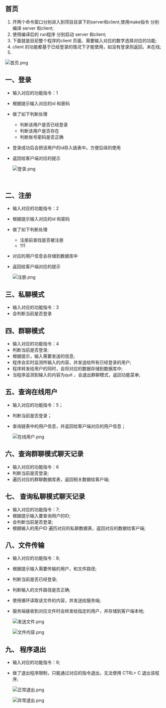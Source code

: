 ## 首页

1. 开两个命令窗口分别进入到项目目录下的server和client,使用make指令 分别编译 server 和client;
2. 使用编译后的 run程序 分别启动 server 和client;
3. 下面就是目前整个程序的client 页面、需要输入对应的数字选择对应的功能;
4. client 的功能都基于已经登录的情况下才能使用，如没有登录则返回，未在线;
5. 

![首页.png](https://momentx-guli.oss-cn-shanghai.aliyuncs.com/chats/images/%E9%A6%96%E9%A1%B5.png)

## 一、登录

- 输入对应的功能指令：1
- 根据提示输入对应的id 和密码
- 做了如下判断处理
  - 判断该用户是否已经登录
  - 判断该用户是否存在
  - 判断账号密码是否正确
- 登录成功后会把该用户的id存入链表中。方便后续的使用
- 返回给客户端对应的提示
  
  ![登录.png](https://momentx-guli.oss-cn-shanghai.aliyuncs.com/chats/images/%E7%99%BB%E5%BD%95.png)
  
  <br/>

## 二、注册

- 输入对应的功能指令：2
- 根据提示输入对应的id 和密码
- 做了如下判断处理
  - 注册前查找是否被注册
  - 111
- 对应的用户信息会存储到数据库中
- 返回给客户端对应的提示
  
  ![注册.png](https://momentx-guli.oss-cn-shanghai.aliyuncs.com/chats/images/%E6%B3%A8%E5%86%8C.png)

## 三、私聊模式

- 输入对应的功能指令：3
- 会判断当前是否登录

## 四、群聊模式

- 输入对应的功能指令：4
- 判断当前是否登录;
- 根据提示，输入需要发送的信息;
- 程序会实时监测所输入的内容，并发送给所有已经登录的用户;
- 程序转发给用户的同时，会将对应的数据存储到数据库中;
- 当程序监测到输入的内容为quit ，会退出群聊模式，返回功能菜单;

## 五、查询在线用户

- 输入对应的功能指令：5；
- 判断当前是否登录；
- 查询链表中的用户信息，并返回给客户端对应的用户信息；
  
  ![在线用户.png](https://momentx-guli.oss-cn-shanghai.aliyuncs.com/chats/images/%E5%9C%A8%E7%BA%BF%E7%94%A8%E6%88%B7.png)

## 六、查询群聊模式聊天记录

- 输入对应的功能指令：6
- 判断当前是否登录;
- 遍历对应的群聊数据库表，返回相关数据给客户端;

## 七、 查询私聊模式聊天记录

- 输入对应的功能指令：7;
- 根据提示输入要查询用户的ID;
- 会判断当前是否登录;
- 根据输入的用户ID 遍历对应的私聊数据表，返回对应的数据给客户端;

## 八、文件传输

- 输入对应的功能指令：8;
- 根据提示输入需要传输的用户，和文件路径;
- 判断当前是否已经登录;
- 判断输入的文件路径是否正确;
- 使用循环读取该文件的内容，并发送给服务端;
- 服务端接收到对应文件时会转发给指定的用户，并存储到客户端本地;
  
  ![发送文件.png](https://momentx-guli.oss-cn-shanghai.aliyuncs.com/chats/images/%E5%8F%91%E9%80%81%E6%96%87%E4%BB%B6.png)
  
  ![文件内容.png](https://momentx-guli.oss-cn-shanghai.aliyuncs.com/chats/images/%E5%8F%91%E9%80%81%E6%96%87%E4%BB%B6.png)

## 九、 程序退出

- 输入对应的功能指令：9;
- 做了退出程序限制，只能通过对应的指令退出，无法使用 CTRL+ C 退出该程序;
  
  ![正常退出.png](https://momentx-guli.oss-cn-shanghai.aliyuncs.com/chats/images/%E6%AD%A3%E5%B8%B8%E9%80%80%E5%87%BA.png)
  
  ![异常退出.png](https://momentx-guli.oss-cn-shanghai.aliyuncs.com/chats/images/%E6%AD%A3%E5%B8%B8%E9%80%80%E5%87%BA.png)
